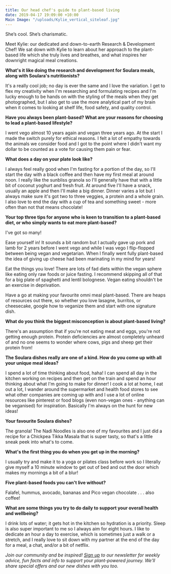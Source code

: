 ```yaml
---
title: Our head chef's guide to plant-based living
date: 2019-04-17 19:09:00 +10:00
Main Image: "/uploads/Kylie_vertical_siteleaf.jpg"
---
```


She’s cool. She’s charismatic.

Meet Kylie: our dedicated and down-to-earth Research & Development Chef! We sat down with Kylie to learn about her approach to the plant-based life which she truly lives and breathes, and what inspires her downright magical meal creations.

**What's it like doing the research and development for Soulara meals, along with Soulara's nutritionists?**

It's a really cool job; no day is ever the same and I love the variation. I get to flex my creativity when I'm researching and formulating recipes and I'm lucky enough to be hands on with the styling of the meals when they get photographed, but I also get to use the more analytical part of my brain when it comes to looking at shelf life, food safety, and quality control.

**Have you always been plant-based? What are your reasons for choosing to lead a plant-based lifestyle?**

I went vego almost 10 years again and vegan three years ago. At the start I made the switch purely for ethical reasons. I felt a lot of empathy towards the animals we consider food and I got to the point where I didn't want my dollar to be counted as a vote for causing them pain or fear.

**What does a day on your plate look like?**

I always feel really good when I'm fasting for a portion of the day, so I'll start the day with a black coffee and then have my first meal at around noon. I really like the sunbliss granola so I'll generally have that with a little bit of coconut yoghurt and fresh fruit. At around five I'll have a snack, usually an apple and then I'll make a big dinner. Dinner varies a lot but I always make sure it's got two to three veggies, a protein and a whole grain. I also love to end the day with a cup of tea and something sweet - more often than not that means chocolate!

**Your top three tips for anyone who is keen to transition to a plant-based diet, or who simply wants to eat more plant-based?**

I've got so many!

Ease yourself in! It sounds a bit random but I actually gave up pork and lamb for 2 years before I went vego and while I was vego I flip-flopped between being vegan and vegetarian. When I finally went fully plant-based the idea of giving up cheese had been marinating in my mind for years!

Eat the things you love! There are lots of fad diets within the vegan sphere like eating only raw foods or juice fasting. I recommend skipping all of that for a big plate of spaghetti and lentil bolognese. Vegan eating shouldn't be an exercise in deprivation.

Have a go at making your favourite omni meal plant-based. There are heaps of resources out there, so whether you love lasagne, burritos, or cheesecake, google how to veganize them and start with one signature dish.

**What do you think the biggest misconception is about plant-based living?**

There's an assumption that if you're not eating meat and eggs, you're not getting enough protein. Protein deficiencies are almost completely unheard of and no one seems to wonder where cows, pigs and sheep get their protein from!

**The Soulara dishes really are one of a kind. How do you come up with all your unique meal ideas?**

I spend a lot of time thinking about food, haha! I can spend all day in the kitchen working on recipes and then get on the train and spend an hour thinking about what I'm going to make for dinner! I cook a lot at home, I eat out a lot, I wander around the supermarket and health food stores to see what other companies are coming up with and I use a lot of online resources like pinterest or food blogs (even non-vegan ones - anything can be veganised) for inspiration. Basically I'm always on the hunt for new ideas!

**Your favourite Soulara dishes?**

The granola! The Nadi Noodles is also one of my favourites and I just did a recipe for a Chickpea Tikka Masala that is super tasty, so that's a little sneak peek into what's to come.

**What's the first thing you do when you get up in the morning?**

I usually try and make it to a yoga or pilates class before work so I literally give myself a 10 minute window to get out of bed and out the door which makes my mornings a bit of a blur!

**Five plant-based foods you can't live without?**

Falafel, hummus, avocado, bananas and Pico vegan chocolate . . . also coffee!

**What are some things you try to do daily to support your overall health and wellbeing?**

I drink lots of water; it gets hot in the kitchen so hydration is a priority. Sleep is also super important to me so I always aim for eight hours. I like to dedicate an hour a day to exercise, which is sometimes just a walk or a stretch, and I really love to sit down with my partner at the end of the day for a meal, a chat, and/or a bit of netflix.

*Join our community and be inspired! [Sign up](https://www.soulara.com.au/) to our newsletter for weekly advice, fun facts and info to support your plant-powered journey. We’ll share special offers and our new dishes with you too.*